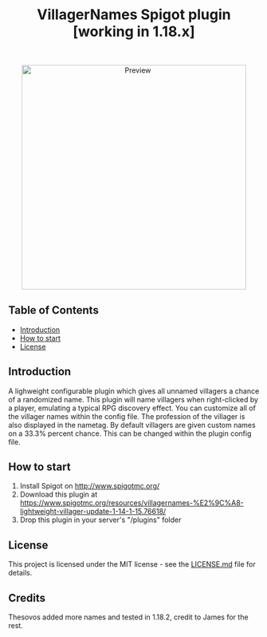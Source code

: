 <h1 align="center"> VillagerNames Spigot plugin [working in 1.18.x] </h1> <br>
<p align="center">
  <img alt="Preview" title="Named villager" src="https://i.ibb.co/PZXbNyv/2020-03-28-16-30-34.png?raw=true" width="450">  
</p>

## Table of Contents

- [Introduction](#introduction)
- [How to start](#how-to-start)
- [License](#license)

## Introduction

A lighweight configurable plugin which gives all unnamed villagers a  chance of a randomized name. This plugin will name villagers when right-clicked by a player, emulating a typical RPG discovery effect. You can customize all of the villager names within the config file. The profession of the villager is also displayed in the nametag. 
By default villagers are given custom names on a 33.3% percent chance.  This can be changed within the plugin config file.

## How to start
1. Install Spigot on http://www.spigotmc.org/
2. Download this plugin at https://www.spigotmc.org/resources/villagernames-%E2%9C%A8-lightweight-villager-update-1-14-1-15.76618/
3. Drop this plugin in your server's "/plugins" folder

## License
This project is licensed under the MIT license - see the [LICENSE.md](LICENSE.md) file for details.

## Credits
Thesovos added more names and tested in 1.18.2, credit to James for the rest.

